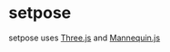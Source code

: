 # setpose

setpose uses [Three.js](https://github.com/mrdoob/three.js) and [Mannequin.js](https://github.com/boytchev/mannequin.js)
